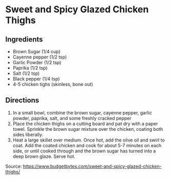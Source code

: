 # Sweet and Spicy Glazed Chicken Thighs

## Ingredients

* Brown Sugar (1/4 cup)
* Cayenne pepper (1/2 tsp)
* Garlic Powder (1/2 tsp)
* Paprika (1/2 tsp)
* Salt (1/2 tsp)
* Black pepper (1/4 tsp)
* 4-5 chicken tighs (skinless, bone out)

## Directions

1. In a small bowl, combine the brown sugar, cayenne pepper, garlic powder, paprika, salt, and some freshly cracked pepper
1. Place the chicken thighs on a cutting board and pat dry with a paper towel. Sprinkle the brown sugar mixture over the chicken, coating both sides liberally.
1. Heat a large skillet over medium. Once hot, add the olive oil and swirl to coat. Add the coated chicken and cook for about 5-7 minutes on each side, or until cooked through and the brown sugar has turned into a deep brown glaze. Serve hot.

Source: https://www.budgetbytes.com/sweet-and-spicy-glazed-chicken-thighs/

